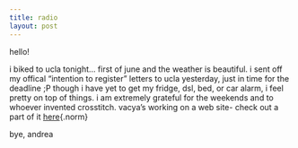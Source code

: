 ```yaml
---
title: radio    
layout: post
---
```


hello! 

i biked to ucla tonight&#8230; first of june and the weather is beautiful. i sent off my offical &#8220;intention to register&#8221; letters to ucla yesterday, just in time for the deadline ;P though i have yet to get my fridge, dsl, bed, or car alarm, i feel pretty on top of things. i am extremely grateful for the weekends and to whoever invented crosstitch. vacya&#8217;s working on a web site- check out a part of it [here][1]{.norm} 

bye, andrea

 [1]: http://geocities.com/radairwaves/artla.html